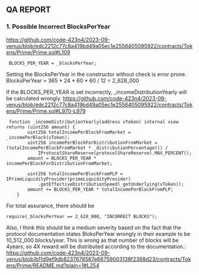 ## QA REPORT

### 1. Possible Incorrect BlocksPerYear
https://github.com/code-423n4/2023-09-venus/blob/edc2212c77c8a419bd49a05ec1e2556405095922/contracts/Tokens/Prime/Prime.sol#L109
``` solidity
 BLOCKS_PER_YEAR = _blocksPerYear;
```
Setting the BlocksPerYear in the constructor without check is error prone.
BlocksPerYear = 365 * 24 * 60 * 60 / 12 = 2_628_000

If the BLOCKS_PER_YEAR is set incorrectly, _incomeDistributionYearly will be calculated wrongly. https://github.com/code-423n4/2023-09-venus/blob/edc2212c77c8a419bd49a05ec1e2556405095922/contracts/Tokens/Prime/Prime.sol#L970-L979
``` solidity
 function _incomeDistributionYearly(address vToken) internal view returns (uint256 amount) {
        uint256 totalIncomePerBlockFromMarket = _incomePerBlock(vToken);
        uint256 incomePerBlockForDistributionFromMarket = (totalIncomePerBlockFromMarket * _distributionPercentage()) /
            IProtocolShareReserve(protocolShareReserve).MAX_PERCENT();
        amount = BLOCKS_PER_YEAR * incomePerBlockForDistributionFromMarket;

        uint256 totalIncomePerBlockFromPLP = IPrimeLiquidityProvider(primeLiquidityProvider)
            .getEffectiveDistributionSpeed(_getUnderlying(vToken));
        amount += BLOCKS_PER_YEAR * totalIncomePerBlockFromPLP;
    }
```

For total assurance, there should be
``` solidity
require(_blocksPerYear == 2_628_000, "INCORRECT BLOCKS");
```

Also, I think this should be a medium severity based on the fact that the protocol documentation states BloksPerYear wrongly in their example to be 10_512_000 blocks/year. This is wrong as that number of blocks will be 4years, so 4X reward will be distributed according to the documentation.: https://github.com/code-423n4/2023-09-venus/blob/b11d9ef9db8237678567e66759003138f2368d23/contracts/Tokens/Prime/README.md?plain=1#L254
